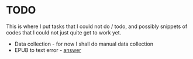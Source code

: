 # TODO

This is where I put tasks that I could not do / todo, and possibly snippets of codes that I could not just quite get to work yet.

- Data collection - for now I shall do manual data collection
- EPUB to text error - [answer](https://stackoverflow.com/questions/73856829/attributeerror-function-object-as-no-attribute-seek-with-ebooklib-package)
